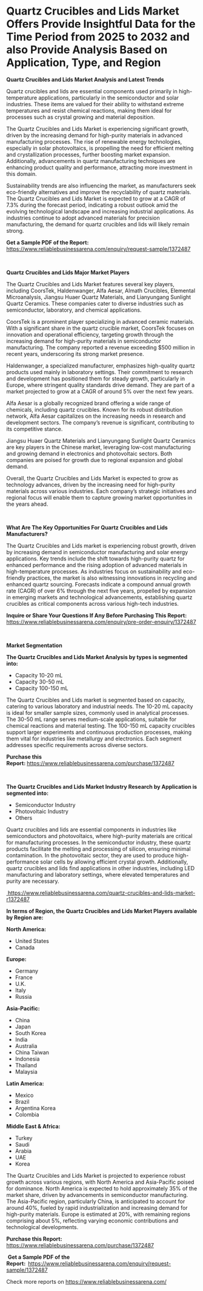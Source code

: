 <p><h1>Quartz Crucibles and Lids Market Offers Provide Insightful Data for the Time Period from 2025 to 2032 and also Provide Analysis Based on Application, Type, and Region</h1></p><p><strong>Quartz Crucibles and Lids Market Analysis and Latest Trends</strong></p>
<p><p>Quartz crucibles and lids are essential components used primarily in high-temperature applications, particularly in the semiconductor and solar industries. These items are valued for their ability to withstand extreme temperatures and resist chemical reactions, making them ideal for processes such as crystal growing and material deposition.</p><p>The Quartz Crucibles and Lids Market is experiencing significant growth, driven by the increasing demand for high-purity materials in advanced manufacturing processes. The rise of renewable energy technologies, especially in solar photovoltaics, is propelling the need for efficient melting and crystallization processes, further boosting market expansion. Additionally, advancements in quartz manufacturing techniques are enhancing product quality and performance, attracting more investment in this domain.</p><p>Sustainability trends are also influencing the market, as manufacturers seek eco-friendly alternatives and improve the recyclability of quartz materials. The Quartz Crucibles and Lids Market is expected to grow at a CAGR of 7.3% during the forecast period, indicating a robust outlook amid the evolving technological landscape and increasing industrial applications. As industries continue to adopt advanced materials for precision manufacturing, the demand for quartz crucibles and lids will likely remain strong.</p></p>
<p><strong>Get a Sample PDF of the Report:&nbsp;</strong> <a href="https://www.reliablebusinessarena.com/enquiry/request-sample/1372487?utm_campaign=3121&utm_medium=2&utm_source=Github&utm_content=ia&utm_term=22032025&utm_id=quartz-crucibles-and-lids">https://www.reliablebusinessarena.com/enquiry/request-sample/1372487</a></p>
<p>&nbsp;</p>
<p><strong>Quartz Crucibles and Lids Major Market Players</strong></p>
<p><p>The Quartz Crucibles and Lids Market features several key players, including CoorsTek, Haldenwanger, Alfa Aesar, Almath Crucibles, Elemental Microanalysis, Jiangsu Huaer Quartz Materials, and Lianyungang Sunlight Quartz Ceramics. These companies cater to diverse industries such as semiconductor, laboratory, and chemical applications.</p><p>CoorsTek is a prominent player specializing in advanced ceramic materials. With a significant share in the quartz crucible market, CoorsTek focuses on innovation and operational efficiency, targeting growth through the increasing demand for high-purity materials in semiconductor manufacturing. The company reported a revenue exceeding $500 million in recent years, underscoring its strong market presence.</p><p>Haldenwanger, a specialized manufacturer, emphasizes high-quality quartz products used mainly in laboratory settings. Their commitment to research and development has positioned them for steady growth, particularly in Europe, where stringent quality standards drive demand. They are part of a market projected to grow at a CAGR of around 5% over the next few years.</p><p>Alfa Aesar is a globally recognized brand offering a wide range of chemicals, including quartz crucibles. Known for its robust distribution network, Alfa Aesar capitalizes on the increasing needs in research and development sectors. The company’s revenue is significant, contributing to its competitive stance.</p><p>Jiangsu Huaer Quartz Materials and Lianyungang Sunlight Quartz Ceramics are key players in the Chinese market, leveraging low-cost manufacturing and growing demand in electronics and photovoltaic sectors. Both companies are poised for growth due to regional expansion and global demand.</p><p>Overall, the Quartz Crucibles and Lids Market is expected to grow as technology advances, driven by the increasing need for high-purity materials across various industries. Each company’s strategic initiatives and regional focus will enable them to capture growing market opportunities in the years ahead.</p></p>
<p>&nbsp;</p>
<p><strong>What Are The Key Opportunities For Quartz Crucibles and Lids Manufacturers?</strong></p>
<p><p>The Quartz Crucibles and Lids market is experiencing robust growth, driven by increasing demand in semiconductor manufacturing and solar energy applications. Key trends include the shift towards high-purity quartz for enhanced performance and the rising adoption of advanced materials in high-temperature processes. As industries focus on sustainability and eco-friendly practices, the market is also witnessing innovations in recycling and enhanced quartz sourcing. Forecasts indicate a compound annual growth rate (CAGR) of over 6% through the next five years, propelled by expansion in emerging markets and technological advancements, establishing quartz crucibles as critical components across various high-tech industries.</p></p>
<p><strong>Inquire or Share Your Questions If Any Before Purchasing This Report:</strong> <a href="https://www.reliablebusinessarena.com/enquiry/pre-order-enquiry/1372487?utm_campaign=3121&utm_medium=2&utm_source=Github&utm_content=ia&utm_term=22032025&utm_id=quartz-crucibles-and-lids">https://www.reliablebusinessarena.com/enquiry/pre-order-enquiry/1372487</a></p>
<p>&nbsp;</p>
<p><strong>Market Segmentation</strong></p>
<p><strong>The Quartz Crucibles and Lids Market Analysis by types is segmented into:</strong></p>
<p><ul><li>Capacity 10-20 mL</li><li>Capacity 30-50 mL</li><li>Capacity 100-150 mL</li></ul></p>
<p><p>The Quartz Crucibles and Lids market is segmented based on capacity, catering to various laboratory and industrial needs. The 10-20 mL capacity is ideal for smaller sample sizes, commonly used in analytical processes. The 30-50 mL range serves medium-scale applications, suitable for chemical reactions and material testing. The 100-150 mL capacity crucibles support larger experiments and continuous production processes, making them vital for industries like metallurgy and electronics. Each segment addresses specific requirements across diverse sectors.</p></p>
<p><strong>Purchase this Report:&nbsp;</strong><a href="https://www.reliablebusinessarena.com/purchase/1372487?utm_campaign=3121&utm_medium=2&utm_source=Github&utm_content=ia&utm_term=22032025&utm_id=quartz-crucibles-and-lids">https://www.reliablebusinessarena.com/purchase/1372487</a></p>
<p>&nbsp;</p>
<p><strong>The Quartz Crucibles and Lids Market Industry Research by Application is segmented into:</strong></p>
<p><ul><li>Semiconductor Industry</li><li>Photovoltaic Industry</li><li>Others</li></ul></p>
<p><p>Quartz crucibles and lids are essential components in industries like semiconductors and photovoltaics, where high-purity materials are critical for manufacturing processes. In the semiconductor industry, these quartz products facilitate the melting and processing of silicon, ensuring minimal contamination. In the photovoltaic sector, they are used to produce high-performance solar cells by allowing efficient crystal growth. Additionally, quartz crucibles and lids find applications in other industries, including LED manufacturing and laboratory settings, where elevated temperatures and purity are necessary.</p></p>
<p><a href="https://www.reliablebusinessarena.com/quartz-crucibles-and-lids-market-r1372487?utm_campaign=3121&utm_medium=2&utm_source=Github&utm_content=ia&utm_term=22032025&utm_id=quartz-crucibles-and-lids">&nbsp;https://www.reliablebusinessarena.com/quartz-crucibles-and-lids-market-r1372487</a></p>
<p><strong>In terms of Region, the Quartz Crucibles and Lids Market Players available by Region are:</strong></p>
<p>
    <p> <strong> North America: </strong>
        <ul>
            <li>United States</li>
            <li>Canada</li>
        </ul>
        </p> 
    <p> <strong> Europe: </strong>
        <ul>
            <li>Germany</li>
            <li>France</li>
            <li>U.K.</li>
            <li>Italy</li>
            <li>Russia</li>
        </ul>
        </p> 
    <p> <strong> Asia-Pacific: </strong>
        <ul>
            <li>China</li>
            <li>Japan</li>
            <li>South Korea</li>
            <li>India</li>
            <li>Australia</li>
            <li>China Taiwan</li>
            <li>Indonesia</li>
            <li>Thailand</li>
            <li>Malaysia</li>
        </ul>
        </p> 
    <p> <strong> Latin America: </strong>
        <ul>
            <li>Mexico</li>
            <li>Brazil</li>
            <li>Argentina Korea</li>
            <li>Colombia</li>
        </ul>
        </p> 
    <p> <strong> Middle East & Africa: </strong>
        <ul>
            <li>Turkey</li>
            <li>Saudi</li>
            <li>Arabia</li>
            <li>UAE</li>
            <li>Korea</li>
        </ul>
    </p>
    </p>
<p><p>The Quartz Crucibles and Lids Market is projected to experience robust growth across various regions, with North America and Asia-Pacific poised for dominance. North America is expected to hold approximately 35% of the market share, driven by advancements in semiconductor manufacturing. The Asia-Pacific region, particularly China, is anticipated to account for around 40%, fueled by rapid industrialization and increasing demand for high-purity materials. Europe is estimated at 20%, with remaining regions comprising about 5%, reflecting varying economic contributions and technological developments.</p></p>
<p><strong>Purchase this Report: </strong><a href="https://www.reliablebusinessarena.com/purchase/1372487?utm_campaign=3121&utm_medium=2&utm_source=Github&utm_content=ia&utm_term=22032025&utm_id=quartz-crucibles-and-lids">https://www.reliablebusinessarena.com/purchase/1372487</a></p>
<p>&nbsp;<strong>Get a Sample PDF of the Report:&nbsp;&nbsp;</strong><a href="https://www.reliablebusinessarena.com/enquiry/request-sample/1372487?utm_campaign=3121&utm_medium=2&utm_source=Github&utm_content=ia&utm_term=22032025&utm_id=quartz-crucibles-and-lids">https://www.reliablebusinessarena.com/enquiry/request-sample/1372487</a></p>
<p><strong></strong></p>
<p>Check more reports on <a href="https://www.reliablebusinessarena.com/?utm_campaign=3121&utm_medium=2&utm_source=Github&utm_content=ia&utm_term=22032025&utm_id=quartz-crucibles-and-lids">https://www.reliablebusinessarena.com/</a></p>
